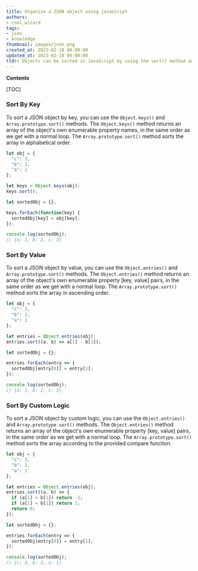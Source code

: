 ```yaml
---
title: Organize a JSON object using javascript
authors:
- cool_wizard
tags:
- json
- knowledge
thumbnail: images/json.png
created_at: 2023-02-18 00:00:00
updated_at: 2023-02-18 00:00:00
tldr: Objects can be sorted in JavaScript by using the sort() method on an array containing the Object keys.
---
```


**Contents**

[TOC]

### Sort By Key

To sort a JSON object by key, you can use the `Object.keys()` and `Array.prototype.sort()` methods. The `Object.keys()` method returns an array of the object's own enumerable property names, in the same order as we get with a normal loop. The `Array.prototype.sort()` method sorts the array in alphabetical order.

```javascript
let obj = {
  "c": 3,
  "b": 2,
  "a": 1
};

let keys = Object.keys(obj);
keys.sort();

let sortedObj = {};

keys.forEach(function(key) {
  sortedObj[key] = obj[key];
});

console.log(sortedObj);
// {a: 1, b: 2, c: 3}
```

### Sort By Value

To sort a JSON object by value, you can use the `Object.entries()` and `Array.prototype.sort()` methods. The `Object.entries()` method returns an array of the object's own enumerable property [key, value] pairs, in the same order as we get with a normal loop. The `Array.prototype.sort()` method sorts the array in ascending order.

```javascript
let obj = {
  "c": 3,
  "b": 2,
  "a": 1
};

let entries = Object.entries(obj);
entries.sort((a, b) => a[1] - b[1]);

let sortedObj = {};

entries.forEach(entry => {
  sortedObj[entry[0]] = entry[1];
});

console.log(sortedObj);
// {a: 1, b: 2, c: 3}
```

### Sort By Custom Logic

To sort a JSON object by custom logic, you can use the `Object.entries()` and `Array.prototype.sort()` methods. The `Object.entries()` method returns an array of the object's own enumerable property [key, value] pairs, in the same order as we get with a normal loop. The `Array.prototype.sort()` method sorts the array according to the provided compare function.

```javascript
let obj = {
  "c": 3,
  "b": 2,
  "a": 1
};

let entries = Object.entries(obj);
entries.sort((a, b) => {
  if (a[1] > b[1]) return -1;
  if (a[1] < b[1]) return 1;
  return 0;
});

let sortedObj = {};

entries.forEach(entry => {
  sortedObj[entry[0]] = entry[1];
});

console.log(sortedObj);
// {c: 3, b: 2, a: 1}
```
